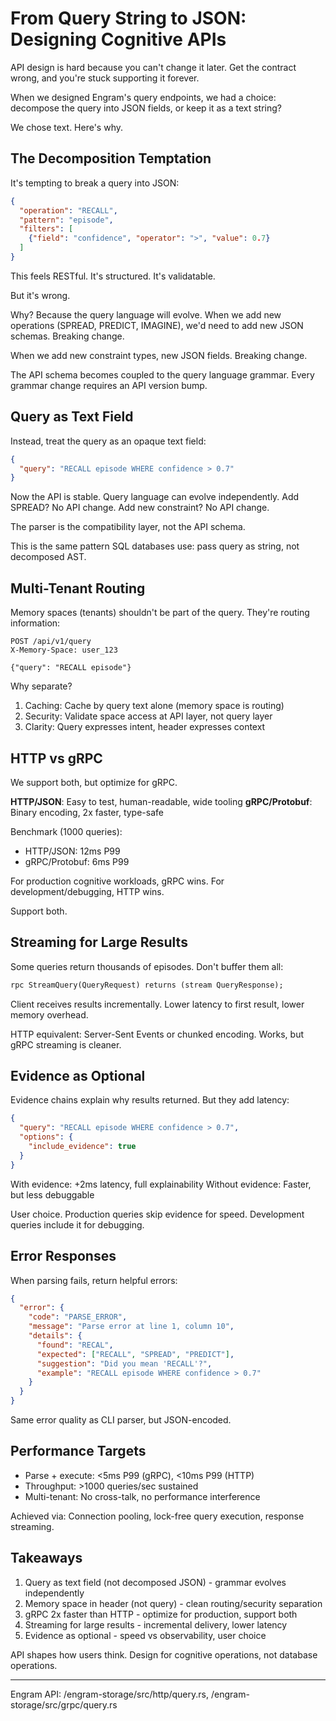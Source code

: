# From Query String to JSON: Designing Cognitive APIs

API design is hard because you can't change it later. Get the contract wrong, and you're stuck supporting it forever.

When we designed Engram's query endpoints, we had a choice: decompose the query into JSON fields, or keep it as a text string?

We chose text. Here's why.

## The Decomposition Temptation

It's tempting to break a query into JSON:

```json
{
  "operation": "RECALL",
  "pattern": "episode",
  "filters": [
    {"field": "confidence", "operator": ">", "value": 0.7}
  ]
}
```

This feels RESTful. It's structured. It's validatable.

But it's wrong.

Why? Because the query language will evolve. When we add new operations (SPREAD, PREDICT, IMAGINE), we'd need to add new JSON schemas. Breaking change.

When we add new constraint types, new JSON fields. Breaking change.

The API schema becomes coupled to the query language grammar. Every grammar change requires an API version bump.

## Query as Text Field

Instead, treat the query as an opaque text field:

```json
{
  "query": "RECALL episode WHERE confidence > 0.7"
}
```

Now the API is stable. Query language can evolve independently. Add SPREAD? No API change. Add new constraint? No API change.

The parser is the compatibility layer, not the API schema.

This is the same pattern SQL databases use: pass query as string, not decomposed AST.

## Multi-Tenant Routing

Memory spaces (tenants) shouldn't be part of the query. They're routing information:

```
POST /api/v1/query
X-Memory-Space: user_123

{"query": "RECALL episode"}
```

Why separate?
1. Caching: Cache by query text alone (memory space is routing)
2. Security: Validate space access at API layer, not query layer
3. Clarity: Query expresses intent, header expresses context

## HTTP vs gRPC

We support both, but optimize for gRPC.

**HTTP/JSON**: Easy to test, human-readable, wide tooling
**gRPC/Protobuf**: Binary encoding, 2x faster, type-safe

Benchmark (1000 queries):
- HTTP/JSON: 12ms P99
- gRPC/Protobuf: 6ms P99

For production cognitive workloads, gRPC wins. For development/debugging, HTTP wins.

Support both.

## Streaming for Large Results

Some queries return thousands of episodes. Don't buffer them all:

```protobuf
rpc StreamQuery(QueryRequest) returns (stream QueryResponse);
```

Client receives results incrementally. Lower latency to first result, lower memory overhead.

HTTP equivalent: Server-Sent Events or chunked encoding. Works, but gRPC streaming is cleaner.

## Evidence as Optional

Evidence chains explain why results returned. But they add latency:

```json
{
  "query": "RECALL episode WHERE confidence > 0.7",
  "options": {
    "include_evidence": true
  }
}
```

With evidence: +2ms latency, full explainability
Without evidence: Faster, but less debuggable

User choice. Production queries skip evidence for speed. Development queries include it for debugging.

## Error Responses

When parsing fails, return helpful errors:

```json
{
  "error": {
    "code": "PARSE_ERROR",
    "message": "Parse error at line 1, column 10",
    "details": {
      "found": "RECAL",
      "expected": ["RECALL", "SPREAD", "PREDICT"],
      "suggestion": "Did you mean 'RECALL'?",
      "example": "RECALL episode WHERE confidence > 0.7"
    }
  }
}
```

Same error quality as CLI parser, but JSON-encoded.

## Performance Targets

- Parse + execute: <5ms P99 (gRPC), <10ms P99 (HTTP)
- Throughput: >1000 queries/sec sustained
- Multi-tenant: No cross-talk, no performance interference

Achieved via: Connection pooling, lock-free query execution, response streaming.

## Takeaways

1. Query as text field (not decomposed JSON) - grammar evolves independently
2. Memory space in header (not query) - clean routing/security separation
3. gRPC 2x faster than HTTP - optimize for production, support both
4. Streaming for large results - incremental delivery, lower latency
5. Evidence as optional - speed vs observability, user choice

API shapes how users think. Design for cognitive operations, not database operations.

---

Engram API: /engram-storage/src/http/query.rs, /engram-storage/src/grpc/query.rs
